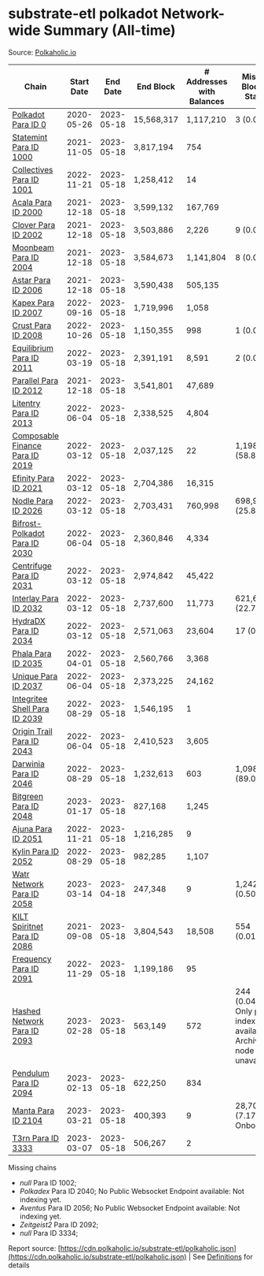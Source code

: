 # substrate-etl polkadot Network-wide Summary (All-time)

Source: [Polkaholic.io](https://polkaholic.io)


| Chain            | Start Date | End Date | End Block | # Addresses with Balances | Missing Blocks / Status |
| ---------------- | ---------- | ---------| --------- | ------------------------- | ----------------------- |
| [Polkadot Para ID 0](/polkadot/0-polkadot) | 2020-05-26 | 2023-05-18 | 15,568,317 |  1,117,210 | 3 (0.00%)  |
| [Statemint Para ID 1000](/polkadot/1000-statemint) | 2021-11-05 | 2023-05-18 | 3,817,194 |  754 |    |
| [Collectives Para ID 1001](/polkadot/1001-collectives) | 2022-11-21 | 2023-05-18 | 1,258,412 |  14 |    |
| [Acala Para ID 2000](/polkadot/2000-acala) | 2021-12-18 | 2023-05-18 | 3,599,132 |  167,769 |    |
| [Clover Para ID 2002](/polkadot/2002-clover) | 2021-12-18 | 2023-05-18 | 3,503,886 |  2,226 | 9 (0.00%)  |
| [Moonbeam Para ID 2004](/polkadot/2004-moonbeam) | 2021-12-18 | 2023-05-18 | 3,584,673 |  1,141,804 | 8 (0.00%)  |
| [Astar Para ID 2006](/polkadot/2006-astar) | 2021-12-18 | 2023-05-18 | 3,590,438 |  505,135 |    |
| [Kapex Para ID 2007](/polkadot/2007-kapex) | 2022-09-16 | 2023-05-18 | 1,719,996 |  1,058 |    |
| [Crust Para ID 2008](/polkadot/2008-crust) | 2022-10-26 | 2023-05-18 | 1,150,355 |  998 | 1 (0.00%)  |
| [Equilibrium Para ID 2011](/polkadot/2011-equilibrium) | 2022-03-19 | 2023-05-18 | 2,391,191 |  8,591 | 2 (0.00%)  |
| [Parallel Para ID 2012](/polkadot/2012-parallel) | 2021-12-18 | 2023-05-18 | 3,541,801 |  47,689 |    |
| [Litentry Para ID 2013](/polkadot/2013-litentry) | 2022-06-04 | 2023-05-18 | 2,338,525 |  4,804 |    |
| [Composable Finance Para ID 2019](/polkadot/2019-composable) | 2022-03-12 | 2023-05-18 | 2,037,125 |  22 | 1,198,549 (58.84%)  |
| [Efinity Para ID 2021](/polkadot/2021-efinity) | 2022-03-12 | 2023-05-18 | 2,704,386 |  16,315 |    |
| [Nodle Para ID 2026](/polkadot/2026-nodle) | 2022-03-12 | 2023-05-18 | 2,703,431 |  760,998 | 698,978 (25.86%)  |
| [Bifrost-Polkadot Para ID 2030](/polkadot/2030-bifrost-dot) | 2022-06-04 | 2023-05-18 | 2,360,846 |  4,334 |    |
| [Centrifuge Para ID 2031](/polkadot/2031-centrifuge) | 2022-03-12 | 2023-05-18 | 2,974,842 |  45,422 |    |
| [Interlay Para ID 2032](/polkadot/2032-interlay) | 2022-03-12 | 2023-05-18 | 2,737,600 |  11,773 | 621,626 (22.71%)  |
| [HydraDX Para ID 2034](/polkadot/2034-hydradx) | 2022-03-12 | 2023-05-18 | 2,571,063 |  23,604 | 17 (0.00%)  |
| [Phala Para ID 2035](/polkadot/2035-phala) | 2022-04-01 | 2023-05-18 | 2,560,766 |  3,368 |    |
| [Unique Para ID 2037](/polkadot/2037-unique) | 2022-06-04 | 2023-05-18 | 2,373,225 |  24,162 |    |
| [Integritee Shell Para ID 2039](/polkadot/2039-integritee-shell) | 2022-08-29 | 2023-05-18 | 1,546,195 |  1 |    |
| [Origin Trail Para ID 2043](/polkadot/2043-origintrail) | 2022-06-04 | 2023-05-18 | 2,410,523 |  3,605 |    |
| [Darwinia Para ID 2046](/polkadot/2046-darwinia) | 2022-08-29 | 2023-05-18 | 1,232,613 |  603 | 1,098,047 (89.08%)  |
| [Bitgreen Para ID 2048](/polkadot/2048-bitgreen) | 2023-01-17 | 2023-05-18 | 827,168 |  1,245 |    |
| [Ajuna Para ID 2051](/polkadot/2051-ajuna) | 2022-11-21 | 2023-05-18 | 1,216,285 |  9 |    |
| [Kylin Para ID 2052](/polkadot/2052-kylin) | 2022-08-29 | 2023-05-18 | 982,285 |  1,107 |    |
| [Watr Network Para ID 2058](/polkadot/2058-watr) | 2023-03-14 | 2023-04-18 | 247,348 |  9 | 1,242 (0.50%)  |
| [KILT Spiritnet Para ID 2086](/polkadot/2086-kilt) | 2021-09-08 | 2023-05-18 | 3,804,543 |  18,508 | 554 (0.01%)  |
| [Frequency Para ID 2091](/polkadot/2091-frequency) | 2022-11-29 | 2023-05-18 | 1,199,186 |  95 |    |
| [Hashed Network Para ID 2093](/polkadot/2093-hashed) | 2023-02-28 | 2023-05-18 | 563,149 |  572 | 244 (0.04%) Only partial index available: Archive node unavailable |
| [Pendulum Para ID 2094](/polkadot/2094-pendulum) | 2023-02-13 | 2023-05-18 | 622,250 |  834 |    |
| [Manta Para ID 2104](/polkadot/2104-manta) | 2023-03-21 | 2023-05-18 | 400,393 |  9 | 28,703 (7.17%) Onboarding |
| [T3rn Para ID 3333](/polkadot/3333-t3rn) | 2023-03-07 | 2023-05-18 | 506,267 |  2 |    |

Missing chains


* *null* Para ID 1002; 
* *Polkadex* Para ID 2040; No Public Websocket Endpoint available: Not indexing yet.
* *Aventus* Para ID 2056; No Public Websocket Endpoint available: Not indexing yet.
* *Zeitgeist2* Para ID 2092; 
* *null* Para ID 3334; 

Report source: [https://cdn.polkaholic.io/substrate-etl/polkaholic.json](https://cdn.polkaholic.io/substrate-etl/polkaholic.json) | See [Definitions](/DEFINITIONS.md) for details
